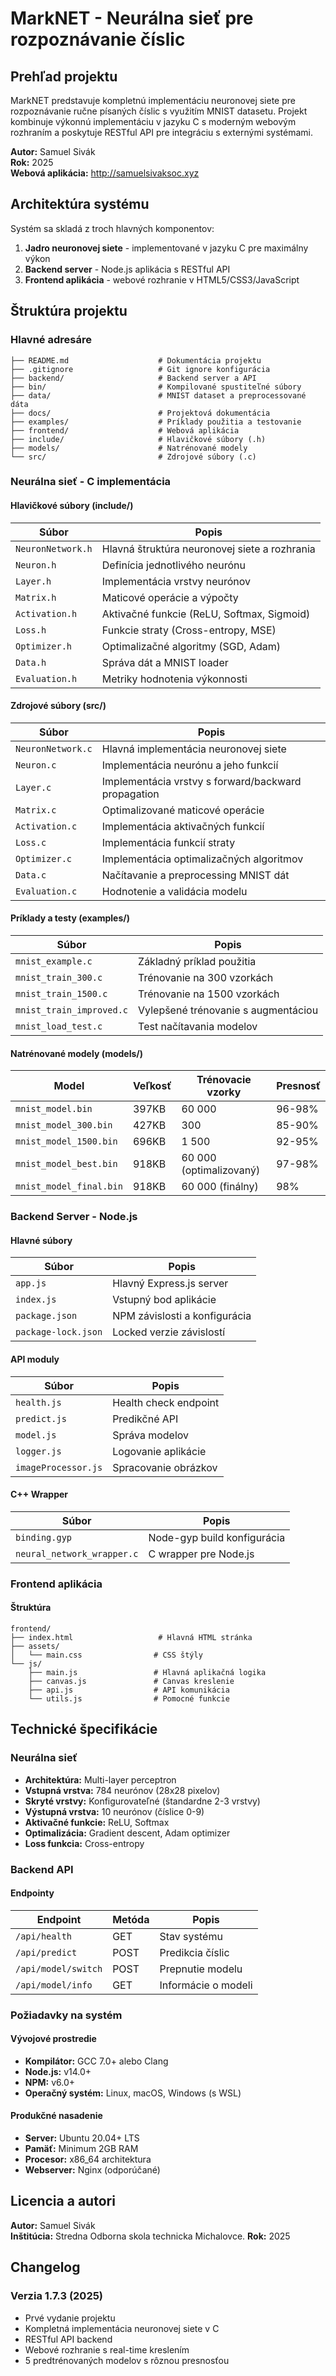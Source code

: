 # MarkNET - Neurálna sieť pre rozpoznávanie číslic

## Prehľad projektu

MarkNET predstavuje kompletnú implementáciu neuronovej siete pre rozpoznávanie ručne písaných číslic s využitím MNIST datasetu. Projekt kombinuje výkonnú implementáciu v jazyku C s moderným webovým rozhraním a poskytuje RESTful API pre integráciu s externými systémami.

**Autor:** Samuel Sivák  
**Rok:** 2025  
**Webová aplikácia:** http://samuelsivaksoc.xyz

## Architektúra systému

Systém sa skladá z troch hlavných komponentov:

1. **Jadro neuronovej siete** - implementované v jazyku C pre maximálny výkon
2. **Backend server** - Node.js aplikácia s RESTful API
3. **Frontend aplikácia** - webové rozhranie v HTML5/CSS3/JavaScript

## Štruktúra projektu

### Hlavné adresáre

```
├── README.md                    # Dokumentácia projektu
├── .gitignore                   # Git ignore konfigurácia
├── backend/                     # Backend server a API
├── bin/                         # Kompilované spustiteľné súbory
├── data/                        # MNIST dataset a preprocessované dáta
├── docs/                        # Projektová dokumentácia
├── examples/                    # Príklady použitia a testovanie
├── frontend/                    # Webová aplikácia
├── include/                     # Hlavičkové súbory (.h)
├── models/                      # Natrénované modely
└── src/                         # Zdrojové súbory (.c)
```

### Neurálna sieť - C implementácia

#### Hlavičkové súbory (include/)

| Súbor | Popis |
|-------|-------|
| `NeuronNetwork.h` | Hlavná štruktúra neuronovej siete a rozhrania |
| `Neuron.h` | Definícia jednotlivého neurónu |
| `Layer.h` | Implementácia vrstvy neurónov |
| `Matrix.h` | Maticové operácie a výpočty |
| `Activation.h` | Aktivačné funkcie (ReLU, Softmax, Sigmoid) |
| `Loss.h` | Funkcie straty (Cross-entropy, MSE) |
| `Optimizer.h` | Optimalizačné algoritmy (SGD, Adam) |
| `Data.h` | Správa dát a MNIST loader |
| `Evaluation.h` | Metriky hodnotenia výkonnosti |

#### Zdrojové súbory (src/)

| Súbor | Popis |
|-------|-------|
| `NeuronNetwork.c` | Hlavná implementácia neuronovej siete |
| `Neuron.c` | Implementácia neurónu a jeho funkcií |
| `Layer.c` | Implementácia vrstvy s forward/backward propagation |
| `Matrix.c` | Optimalizované maticové operácie |
| `Activation.c` | Implementácia aktivačných funkcií |
| `Loss.c` | Implementácia funkcií straty |
| `Optimizer.c` | Implementácia optimalizačných algoritmov |
| `Data.c` | Načítavanie a preprocessing MNIST dát |
| `Evaluation.c` | Hodnotenie a validácia modelu |

#### Príklady a testy (examples/)

| Súbor | Popis |
|-------|-------|
| `mnist_example.c` | Základný príklad použitia |
| `mnist_train_300.c` | Trénovanie na 300 vzorkách |
| `mnist_train_1500.c` | Trénovanie na 1500 vzorkách |
| `mnist_train_improved.c` | Vylepšené trénovanie s augmentáciou |
| `mnist_load_test.c` | Test načítavania modelov |

#### Natrénované modely (models/)

| Model | Veľkosť | Trénovacie vzorky | Presnosť |
|-------|---------|-------------------|----------|
| `mnist_model.bin` | 397KB | 60 000 | 96-98% |
| `mnist_model_300.bin` | 427KB | 300 | 85-90% |
| `mnist_model_1500.bin` | 696KB | 1 500 | 92-95% |
| `mnist_model_best.bin` | 918KB | 60 000 (optimalizovaný) | 97-98% |
| `mnist_model_final.bin` | 918KB | 60 000 (finálny) | 98% |

### Backend Server - Node.js

#### Hlavné súbory

| Súbor | Popis |
|-------|-------|
| `app.js` | Hlavný Express.js server |
| `index.js` | Vstupný bod aplikácie |
| `package.json` | NPM závislosti a konfigurácia |
| `package-lock.json` | Locked verzie závislostí |

#### API moduly

| Súbor | Popis |
|-------|-------|
| `health.js` | Health check endpoint |
| `predict.js` | Predikčné API |
| `model.js` | Správa modelov |
| `logger.js` | Logovanie aplikácie |
| `imageProcessor.js` | Spracovanie obrázkov |

#### C++ Wrapper

| Súbor | Popis |
|-------|-------|
| `binding.gyp` | Node-gyp build konfigurácia |
| `neural_network_wrapper.c` | C wrapper pre Node.js |

### Frontend aplikácia

#### Štruktúra

```
frontend/
├── index.html                   # Hlavná HTML stránka
├── assets/
│   └── main.css                # CSS štýly
└── js/
    ├── main.js                 # Hlavná aplikačná logika
    ├── canvas.js               # Canvas kreslenie
    ├── api.js                  # API komunikácia
    └── utils.js                # Pomocné funkcie
```

## Technické špecifikácie

### Neurálna sieť

- **Architektúra:** Multi-layer perceptron
- **Vstupná vrstva:** 784 neurónov (28x28 pixelov)
- **Skryté vrstvy:** Konfigurovateľné (štandardne 2-3 vrstvy)
- **Výstupná vrstva:** 10 neurónov (číslice 0-9)
- **Aktivačné funkcie:** ReLU, Softmax
- **Optimalizácia:** Gradient descent, Adam optimizer
- **Loss funkcia:** Cross-entropy

### Backend API

#### Endpointy

| Endpoint | Metóda | Popis |
|----------|---------|-------|
| `/api/health` | GET | Stav systému |
| `/api/predict` | POST | Predikcia číslic |
| `/api/model/switch` | POST | Prepnutie modelu |
| `/api/model/info` | GET | Informácie o modeli |

### Požiadavky na systém

#### Vývojové prostredie

- **Kompilátor:** GCC 7.0+ alebo Clang
- **Node.js:** v14.0+
- **NPM:** v6.0+
- **Operačný systém:** Linux, macOS, Windows (s WSL)

#### Produkčné nasadenie

- **Server:** Ubuntu 20.04+ LTS
- **Pamäť:** Minimum 2GB RAM
- **Procesor:** x86_64 architektura
- **Webserver:** Nginx (odporúčané)
## Licencia a autori
**Autor:** Samuel Sivák  
**Inštitúcia:** Stredna Odborna skola technicka Michalovce.
**Rok:** 2025
## Changelog
### Verzia 1.7.3 (2025)
- Prvé vydanie projektu
- Kompletná implementácia neuronovej siete v C
- RESTful API backend
- Webové rozhranie s real-time kreslením
- 5 predtrénovaných modelov s rôznou presnosťou
